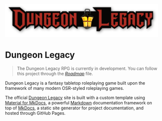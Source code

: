 ![Dungeon Legacy Logo](DLRPG.Logo.png)

# Dungeon Legacy

>The Dungeon Legacy RPG is currently in development. You can follow this project through the *[Roadmap](roadmap.md)* file.

Dungeon Legacy is a fantasy tabletop roleplaying game built upon the framework of many modern OSR-styled roleplaying games.

The official [Dungeon Legacy](https://oldmanumby.github.io/DungeonLegacy/) site is built with a custom template using [Material for MkDocs](https://squidfunk.github.io/mkdocs-material/getting-started/), a powerful [Markdown](https://www.markdownguide.org) documentation framework on top of [MkDocs](https://www.mkdocs.org), a static site generator for project documentation, and hosted through GitHub Pages.